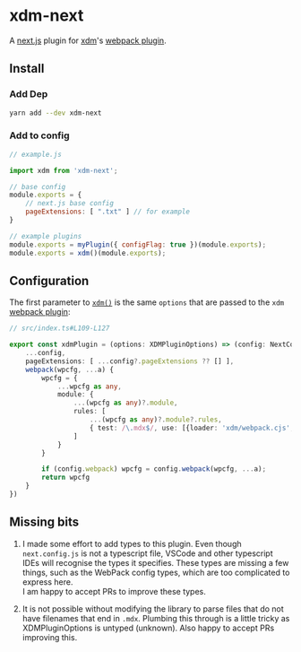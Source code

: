 # xdm-next

A [next.js] plugin for [xdm]'s [webpack plugin][xdm/webpack].

## Install

### Add Dep

```bash
yarn add --dev xdm-next
```

### Add to config

<!-- do not update this example, update example.js -->
```js
// example.js

import xdm from 'xdm-next';

// base config
module.exports = {
    // next.js base config
    pageExtensions: [ ".txt" ] // for example
}

// example plugins
module.exports = myPlugin({ configFlag: true })(module.exports);
module.exports = xdm()(module.exports);
```

## Configuration

The first parameter to [`xdm()`][plugin def] is the same `options` that are passed
to the `xdm` [webpack plugin][xdm/webpack]:

```ts
// src/index.ts#L109-L127

export const xdmPlugin = (options: XDMPluginOptions) => (config: NextConfig): NextConfig => ({
    ...config,
    pageExtensions: [ ...config?.pageExtensions ?? [] ],
    webpack(wpcfg, ...a) {
        wpcfg = {
            ...wpcfg as any,
            module: {
                ...(wpcfg as any)?.module,
                rules: [
                    ...(wpcfg as any)?.module?.rules,
                    { test: /\.mdx$/, use: [{loader: 'xdm/webpack.cjs', options }] }
                ]
            }
        }

        if (config.webpack) wpcfg = config.webpack(wpcfg, ...a);
        return wpcfg
    }
})
```

## Missing bits
1. I made some effort to add types to this plugin. Even though `next.config.js` is not a typescript file, VSCode and other typescript IDEs will recognise
the types it specifies. These types are missing a few things, such as the WebPack config types, which are too complicated to express here.<br/>
I am happy to accept PRs to improve these types.

2. It is not possible without modifying the library to parse files that do not have filenames that end in `.mdx`. Plumbing this through is a little tricky
as XDMPluginOptions is untyped (unknown). Also happy to accept PRs improving this.


[xdm]: https://github.com/wooorm/xdm
[next.js]: https://nextjs.org/
[xdm/webpack]: https://github.com/wooorm/xdm#webpack
[plugin def]: src/index.ts#L109-L127
[XDMPluginOptions]: src/index.ts#L107
